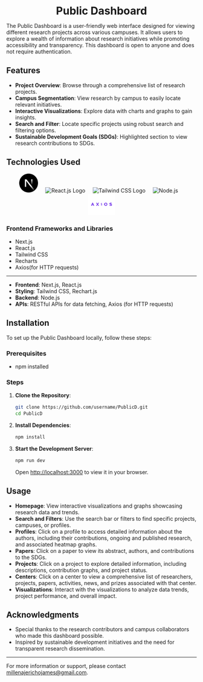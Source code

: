 <div align="center" style="border: none;">
  <h1 style="margin: 0; padding: 0;">Public Dashboard</h1>
</div>




The Public Dashboard is a user-friendly web interface designed for viewing different research projects across various campuses. It allows users to explore a wealth of information about research initiatives while promoting accessibility and transparency. This dashboard is open to anyone and does not require authentication.

## Features
- **Project Overview**: Browse through a comprehensive list of research projects.
- **Campus Segmentation**: View research by campus to easily locate relevant initiatives.
- **Interactive Visualizations**: Explore data with charts and graphs to gain insights.
- **Search and Filter**: Locate specific projects using robust search and filtering options.
- **Sustainable Development Goals (SDGs)**: Highlighted section to view research contributions to SDGs.


## Technologies Used

<p align="center">
  <img src="/public/nextjs-icon.png" width="50"/> &nbsp; &nbsp;
  <img src="https://upload.wikimedia.org/wikipedia/commons/a/a7/React-icon.svg" alt="React.js Logo" width="50"/> &nbsp; &nbsp;
  <img src="https://upload.wikimedia.org/wikipedia/commons/d/d5/Tailwind_CSS_Logo.svg" alt="Tailwind CSS Logo" width="50"/> &nbsp; &nbsp;
  <img src="https://upload.wikimedia.org/wikipedia/commons/d/d9/Node.js_logo.svg" alt="Node.js" width="70"/>  &nbsp; &nbsp;
  <img src="/public/axios.png" width="70"/>
</p>

### Frontend Frameworks and Libraries
- Next.js
- React.js
- Tailwind CSS
- Recharts
- Axios(for HTTP requests)

---

- **Frontend**: Next.js, React.js
- **Styling**: Tailwind CSS, Rechart.js 
- **Backend**: Node.js
- **APIs**: RESTful APIs for data fetching, Axios (for HTTP requests)

## Installation
To set up the Public Dashboard locally, follow these steps:

### Prerequisites
- npm installed

### Steps
1. **Clone the Repository**:
   ```bash
   git clone https://github.com/username/PublicD.git
   cd PublicD
   ```

2. **Install Dependencies**:
   ```bash
   npm install
   ```

3. **Start the Development Server**:
   ```bash
   npm run dev
   ```
   Open [http://localhost:3000](http://localhost:3000) to view it in your browser.
   
## Usage

- **Homepage**: View interactive visualizations and graphs showcasing research data and trends.
- **Search and Filters**: Use the search bar or filters to find specific projects, campuses, or profiles.
- **Profiles**: Click on a profile to access detailed information about the authors, including their contributions, ongoing and published research, and associated heatmap graphs.
- **Papers**: Click on a paper to view its abstract, authors, and contributions to the SDGs.
- **Projects**: Click on a project to explore detailed information, including descriptions, contribution graphs, and project status.
- **Centers**: Click on a center to view a comprehensive list of researchers, projects, papers, activities, news, and prizes associated with that center.
- **Visualizations**: Interact with the visualizations to analyze data trends, project performance, and overall impact.


## Acknowledgments
- Special thanks to the research contributors and campus collaborators who made this dashboard possible.
- Inspired by sustainable development initiatives and the need for transparent research dissemination.

---
For more information or support, please contact millenajerichojames@gmail.com.



